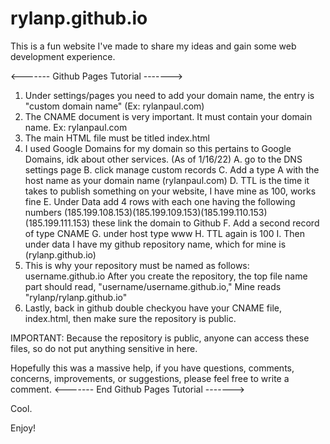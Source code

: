 # rylanp.github.io

This is a fun website I've made to share my ideas and gain some web development experience.

<------- Github Pages Tutorial ------->
1. Under settings/pages you need to add your domain name, the entry is "custom domain name" (Ex: rylanpaul.com)
2. The CNAME document is very important. It must contain your domain name. Ex: rylanpaul.com
3. The main HTML file must be titled index.html
4. I used Google Domains for my domain so this pertains to Google Domains, idk about other services. (As of 1/16/22)
      A. go to the DNS settings page
      B. click manage custom records
      C. Add a type A with the host name as your domain name (rylanpaul.com)
      D. TTL is the time it takes to publish something on your website, I have mine as 100, works fine
      E. Under Data add 4 rows with each one having the following numbers (185.199.108.153)(185.199.109.153)(185.199.110.153)(185.199.111.153)
            these link the domain to Github
      F. Add a second record of type CNAME
      G. under host type www
      H. TTL again is 100
      I. Then under data I have my github repository name, which for mine is (rylanp.github.io)
5. This is why your repository must be named as follows: username.github.io
            After you create the repository, the top file name part should read, "username/username.github.io,"
            Mine reads "rylanp/rylanp.github.io"
6. Lastly, back in github double checkyou have your CNAME file, index.html, then make sure the repository is public.

IMPORTANT: Because the repository is public, anyone can access these files, so do not put anything sensitive in here.


Hopefully this was a massive help, if you have questions, comments, concerns, improvements, or suggestions, please feel free to write a comment.
<------- End Github Pages Tutorial ------->

Cool.

Enjoy!

